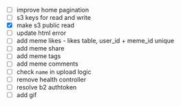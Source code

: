 - [ ] improve home pagination
- [ ] s3 keys for read and write
- [x] make s3 public read
- [ ] update html error
- [ ] add meme likes - likes table, user_id + meme_id unique
- [ ] add meme share
- [ ] add meme tags
- [ ] add meme comments
- [ ] check `name` in upload logic
- [ ] remove health controller
- [ ] resolve b2 authtoken
- [ ] add gif

